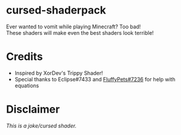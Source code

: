 # cursed-shaderpack
Ever wanted to vomit while playing Minecraft? Too bad!<br>
These shaders will make even the best shaders look terrible!<br>

# Credits
- Inspired by XorDev's Trippy Shader!
- Special thanks to Eclipse#7433 and [FluffyPets#7236](https://github.com/DestinyTheGreat) for help with equations

# Disclaimer
*This is a joke/cursed shader.*
